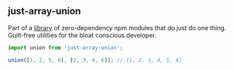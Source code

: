 ## just-array-union

Part of a [library](../../../../) of zero-dependency npm modules that do just do one thing.  
Guilt-free utilities for the bloat conscious developer.

```js
import union from 'just-array-union';

union([1, 2, 5, 6], [2, 3, 4, 6]); // [1, 2, 3, 4, 5, 6]
```

